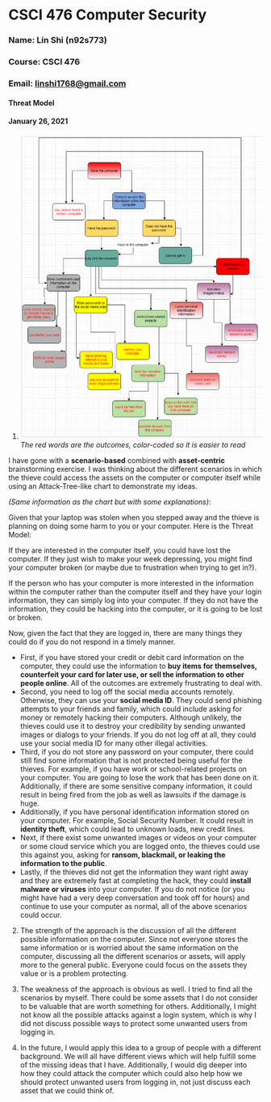 # CSCI 476 Computer Security
### Name: Lin Shi (n92s773)
### Course: CSCI 476
### Email: linshi1768@gmail.com

#### Threat Model
#### January 26, 2021

1. ![](Brainstorm.PNG)
*The red words are the outcomes, color-coded so it is easier to read*

I have gone with a **scenario-based** combined with **asset-centric** brainstorming exercise. I was thinking about the different scenarios in which the thieve could access the assets on the computer or computer itself while using an Attack-Tree-like chart to demonstrate my ideas.

*(Same information as the chart but with some explanations)*:

Given that your laptop was stolen when you stepped away and the thieve is planning on doing some harm to you or your computer. Here is the Threat Model:

If they are interested in the computer itself, you could have lost the computer. If they just wish to make your week depressing, you might find your computer broken (or maybe due to frustration when trying to get in?).

If the person who has your computer is more interested in the information within the computer rather than the computer itself and they have your login information, they can simply log into your computer. If they do not have the information, they could be hacking into the computer, or it is going to be lost or broken.

Now, given the fact that they are logged in, there are many things they could do if you do not respond in a timely manner.

* First, if you have stored your credit or debit card information on the computer, they could use the information to **buy items for themselves, counterfeit your card for later use, or sell the information to other people online**. All of the outcomes are extremely frustrating to deal with.
* Second, you need to log off the social media accounts remotely. Otherwise, they can use your **social media ID**. They could send phishing attempts to your friends and family, which could include asking for money or remotely hacking their computers. Although unlikely, the thieves could use it to destroy your credibility by sending unwanted images or dialogs to your friends. If you do not log off at all, they could use your social media ID for many other illegal activities.
* Third, if you do not store any password on your computer, there could still find some information that is not protected being useful for the thieves. For example, if you have work or school-related projects on your computer. You are going to lose the work that has been done on it. Additionally, if there are some sensitive company information, it could result in being fired from the job as well as lawsuits if the damage is huge.
* Additionally, if you have personal identification information stored on your computer. For example, Social Security Number. It could result in **identity theft**, which could lead to unknown loads, new credit lines.
* Next, if there exist some unwanted images or videos on your computer or some cloud service which you are logged onto, the thieves could use this against you, asking for **ransom, blackmail, or leaking the information to the public**.
* Lastly, if the thieves did not get the information they want right away and they are extremely fast at completing the hack, they could **install malware or viruses** into your computer. If you do not notice (or you might have had a very deep conversation and took off for hours) and continue to use your computer as normal, all of the above scenarios could occur.

2. The strength of the approach is the discussion of all the different possible information on the computer. Since not everyone stores the same information or is worried about the same information on the computer, discussing all the different scenarios or assets, will apply more to the general public. Everyone could focus on the assets they value or is a problem protecting.

3. The weakness of the approach is obvious as well. I tried to find all the scenarios by myself. There could be some assets that I do not consider to be valuable that are worth something for others. Additionally, I might not know all the possible attacks against a login system, which is why I did not discuss possible ways to protect some unwanted users from logging in.

4. In the future, I would apply this idea to a group of people with a different background. We will all have different views which will help fulfill some of the missing ideas that I have. Additionally, I would dig deeper into how they could attack the computer which could also help how we should protect unwanted users from logging in, not just discuss each asset that we could think of.
